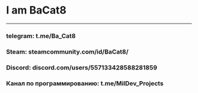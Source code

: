 # I am BaCat8
***
### telegram: t.me/Ba_Cat8
### Steam: steamcommunity.com/id/BaCat8/
### Discord: discord.com/users/557133428588281859
### Канал по программированию: t.me/MilDev_Projects
